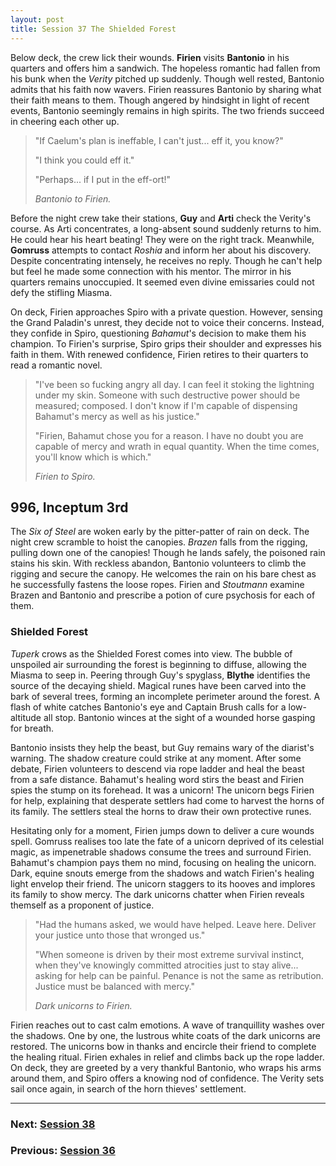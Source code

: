 ```yaml
---
layout: post
title: Session 37 The Shielded Forest
---
```


Below deck, the crew lick their wounds. **Firien** visits **Bantonio** in his quarters and offers him a sandwich. The hopeless romantic had fallen from his bunk when the *Verity* pitched up suddenly. Though well rested, Bantonio admits that his faith now wavers. Firien reassures Bantonio by sharing what their faith means to them. Though angered by hindsight in light of recent events, Bantonio seemingly remains in high spirits. The two friends succeed in cheering each other up.

> "If Caelum's plan is ineffable, I can't just... eff it, you know?"
>
> "I think you could eff it."
>
> "Perhaps... if I put in the eff-ort!"
>
> *Bantonio to Firien.*

Before the night crew take their stations, **Guy** and **Arti** check the Verity's course. As Arti concentrates, a long-absent sound suddenly returns to him. He could hear his heart beating! They were on the right track. Meanwhile, **Gomruss** attempts to contact *Roshia* and inform her about his discovery. Despite concentrating intensely, he receives no reply. Though he can't help but feel he made some connection with his mentor. The mirror in his quarters remains unoccupied. It seemed even divine emissaries could not defy the stifling Miasma.

On deck, Firien approaches Spiro with a private question. However, sensing the Grand Paladin's unrest, they decide not to voice their concerns. Instead, they confide in Spiro, questioning *Bahamut*'s decision to make them his champion. To Firien's surprise, Spiro grips their shoulder and expresses his faith in them. With renewed confidence, Firien retires to their quarters to read a romantic novel.

> "I've been so fucking angry all day. I can feel it stoking the lightning under my skin. Someone with such destructive power should be measured; composed. I don't know if I'm capable of dispensing Bahamut's mercy as well as his justice."
>
> "Firien, Bahamut chose you for a reason. I have no doubt you are capable of mercy and wrath in equal quantity. When the time comes, you'll know which is which."
>
> *Firien to Spiro.*

## **996, Inceptum 3rd**

The *Six of Steel* are woken early by the pitter-patter of rain on deck. The night crew scramble to hoist the canopies. *Brazen* falls from the rigging, pulling down one of the canopies! Though he lands safely, the poisoned rain stains his skin. With reckless abandon, Bantonio volunteers to climb the rigging and secure the canopy. He welcomes the rain on his bare chest as he successfully fastens the loose ropes. Firien and *Stoutmann* examine Brazen and Bantonio and prescribe a potion of cure psychosis for each of them.

### Shielded Forest

*Tuperk* crows as the Shielded Forest comes into view. The bubble of unspoiled air surrounding the forest is beginning to diffuse, allowing the Miasma to seep in. Peering through Guy's spyglass, **Blythe** identifies the source of the decaying shield. Magical runes have been carved into the bark of several trees, forming an incomplete perimeter around the forest. A flash of white catches Bantonio's eye and Captain Brush calls for a low-altitude all stop. Bantonio winces at the sight of a wounded horse gasping for breath.

Bantonio insists they help the beast, but Guy remains wary of the diarist's warning. The shadow creature could strike at any moment. After some debate, Firien volunteers to descend via rope ladder and heal the beast from a safe distance. Bahamut's healing word stirs the beast and Firien spies the stump on its forehead. It was a unicorn! The unicorn begs Firien for help, explaining that desperate settlers had come to harvest the horns of its family. The settlers steal the horns to draw their own protective runes.

Hesitating only for a moment, Firien jumps down to deliver a cure wounds spell. Gomruss realises too late the fate of a unicorn deprived of its celestial magic, as impenetrable shadows consume the trees and surround Firien. Bahamut's champion pays them no mind, focusing on healing the unicorn. Dark, equine snouts emerge from the shadows and watch Firien's healing light envelop their friend. The unicorn staggers to its hooves and implores its family to show mercy. The dark unicorns chatter when Firien reveals themself as a proponent of justice.

> "Had the humans asked, we would have helped. Leave here. Deliver your justice unto those that wronged us."
>
> "When someone is driven by their most extreme survival instinct, when they've knowingly committed atrocities just to stay alive... asking for help can be painful. Penance is not the same as retribution. Justice must be balanced with mercy."
>
> *Dark unicorns to Firien.*

Firien reaches out to cast calm emotions. A wave of tranquillity washes over the shadows. One by one, the lustrous white coats of the dark unicorns are restored. The unicorns bow in thanks and encircle their friend to complete the healing ritual. Firien exhales in relief and climbs back up the rope ladder. On deck, they are greeted by a very thankful Bantonio, who wraps his arms around them, and Spiro offers a knowing nod of confidence. The Verity sets sail once again, in search of the horn thieves' settlement.

---

### **Next: [Session 38](session-38)**
### **Previous: [Session 36](session-36)**
